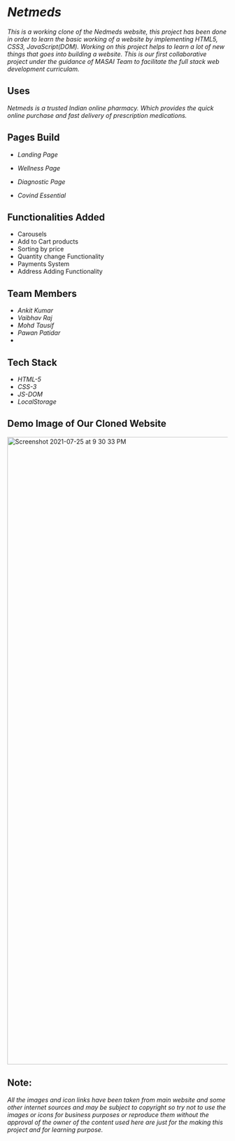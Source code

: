 # *Netmeds*

*This is a working clone of the Nedmeds website, this project has been done in order to learn the basic working of a website by implementing HTML5, CSS3, JavaScript(DOM). Working on this project helps to learn a lot of new things that goes into building a website. This is our first collaborative project under the guidance of MASAI Team to facilitate the full stack web development curriculam.* 

## Uses

*Netmeds is a trusted Indian online pharmacy. Which provides the quick online purchase and fast delivery of prescription medications.*

## Pages Build

* *Landing Page*

* *Wellness Page*

* *Diagnostic Page*

* *Covind Essential*

## Functionalities Added

* Carousels
* Add to Cart products
* Sorting by price
* Quantity change Functionality
* Payments System
* Address Adding Functionality

## Team Members

* *Ankit Kumar*
* *Vaibhav Raj*
* *Mohd Tausif*
* *Pawan Patidar*
* 
## Tech Stack

* *HTML-5*
* *CSS-3*
* *JS-DOM*
* *LocalStorage*


## Demo Image of Our Cloned Website
<img width="1430" alt="Screenshot 2021-07-25 at 9 30 33 PM" src="https://user-images.githubusercontent.com/40136017/126905623-96620fe6-50db-456a-a061-5c5a83e384e2.png">



## Note:
*All the images and icon links have been taken from main website and some other internet sources and may be subject to copyright so try not to use the images or icons for business purposes or reproduce them without the approval of the owner of the content used here are just for the making this project and for learning purpose.*

